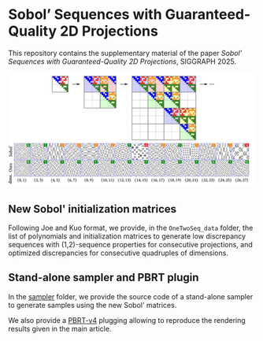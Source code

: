 # Sobol’ Sequences with Guaranteed-Quality 2D Projections

This repository contains the supplementary material of the paper *Sobol’ Sequences with Guaranteed-Quality 2D Projections*, SIGGRAPH 2025.

![](teaser.png)

## New Sobol' initialization matrices

Following Joe and Kuo format, we provide, in the `OneTwoSeq_data` folder, the list of polynomials and initialization matrices to generate low discrepancy sequences with (1,2)-sequence properties for consecutive projections, and optimized discrepancies for consecutive quadruples of dimensions.


## Stand-alone sampler and PBRT plugin

In the [sampler](sampler) folder, we provide the source code of a stand-alone sampler to generate samples using the new Sobol' matrices.

We also provide a [PBRT-v4](https://github.com/mmp/pbrt-v4) plugging allowing to reproduce the rendering results given in the main article.

